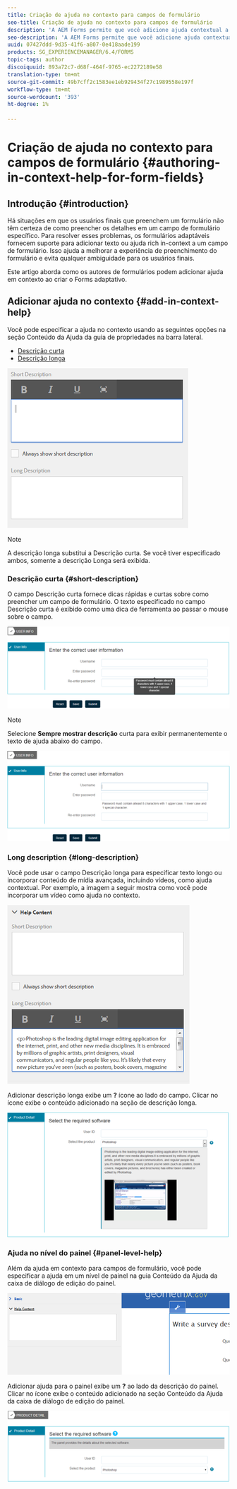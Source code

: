 ```yaml
---
title: Criação de ajuda no contexto para campos de formulário
seo-title: Criação de ajuda no contexto para campos de formulário
description: 'A AEM Forms permite que você adicione ajuda contextual a campos e painéis de formulário adaptáveis, como texto ou mídia avançada, incluindo vídeos. '
seo-description: 'A AEM Forms permite que você adicione ajuda contextual a campos e painéis de formulário adaptáveis, como texto ou mídia avançada, incluindo vídeos. '
uuid: 07427ddd-9d35-41f6-a807-0e418aade199
products: SG_EXPERIENCEMANAGER/6.4/FORMS
topic-tags: author
discoiquuid: 893a72c7-d68f-464f-9765-ec2272189e58
translation-type: tm+mt
source-git-commit: 49b7cff2c1583ee1eb929434f27c1989558e197f
workflow-type: tm+mt
source-wordcount: '393'
ht-degree: 1%

---
```



# Criação de ajuda no contexto para campos de formulário {#authoring-in-context-help-for-form-fields}

## Introdução {#introduction}

Há situações em que os usuários finais que preenchem um formulário não têm certeza de como preencher os detalhes em um campo de formulário específico. Para resolver esses problemas, os formulários adaptáveis fornecem suporte para adicionar texto ou ajuda rich in-context a um campo de formulário. Isso ajuda a melhorar a experiência de preenchimento do formulário e evita qualquer ambiguidade para os usuários finais.

Este artigo aborda como os autores de formulários podem adicionar ajuda em contexto ao criar o Forms adaptativo.

## Adicionar ajuda no contexto {#add-in-context-help}

Você pode especificar a ajuda no contexto usando as seguintes opções na seção Conteúdo da Ajuda da guia de propriedades na barra lateral.

* [Descrição curta](/help/forms/using/authoring-in-field-help.md#p-short-description-p)
* [Descrição longa](/help/forms/using/authoring-in-field-help.md#p-long-description-p)

![Ajuda contextual para campos de formulário](assets/descriptions.png)

>[!NOTE]
>
>A descrição longa substitui a Descrição curta. Se você tiver especificado ambos, somente a descrição Longa será exibida.

### Descrição curta {#short-description}

O campo Descrição curta fornece dicas rápidas e curtas sobre como preencher um campo de formulário. O texto especificado no campo Descrição curta é exibido como uma dica de ferramenta ao passar o mouse sobre o campo.

![Descrição curta para adicionar ajuda no contexto para campos de formulário](assets/tooltip.png)

>[!NOTE]
>
>Selecione **Sempre mostrar descrição** curta para exibir permanentemente o texto de ajuda abaixo do campo.

![Ajuda permanente curta no contexto abaixo do campo](assets/short1.png)

### Long description {#long-description}

Você pode usar o campo Descrição longa para especificar texto longo ou incorporar conteúdo de mídia avançada, incluindo vídeos, como ajuda contextual. Por exemplo, a imagem a seguir mostra como você pode incorporar um vídeo como ajuda no contexto.

![Adicionar mídia avançada como ajuda contextual para campos de formulário](assets/long-descriptions.png)

Adicionar descrição longa exibe um **?** ícone ao lado do campo. Clicar no ícone exibe o conteúdo adicionado na seção de descrição longa.

![Exemplo de ajuda em contexto de mídia avançada](assets/photoshop.png)

### Ajuda no nível do painel {#panel-level-help}

Além da ajuda em contexto para campos de formulário, você pode especificar a ajuda em um nível de painel na guia Conteúdo da Ajuda da caixa de diálogo de edição do painel.

![Adicionar ajuda no contexto para um painel de formulários](assets/panel-level-help.png)

Adicionar ajuda para o painel exibe um **?** ao lado da descrição do painel. Clicar no ícone exibe o conteúdo adicionado na seção Conteúdo da Ajuda da caixa de diálogo de edição do painel.

![Exemplo de ajuda no contexto no nível do painel de formulários](assets/photoshop-1.png)

